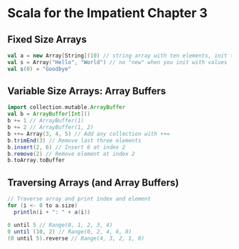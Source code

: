 # Scala for the Impatient Chapter 3

## Fixed Size Arrays

```Scala
val a = new Array[String](10) // string array with ten elements, init to null
val s = Array("Hello", "World") // no "new" when you init with values
val s(0) = "Goodbye"
```

## Variable Size Arrays: Array Buffers

```Scala
import collection.mutable.ArrayBuffer
val b = ArrayBuffer[Int]()
b += 1 // ArrayBuffer(1)
b += 2 // ArrayBuffer(1, 2)
b ++= Array(3, 4, 5) // Add any collection with ++=
b.trimEnd(3) // Remove last three elements
b.insert(2, 6) // Insert 6 at index 2
b.remove(2) // Remove element at index 2
b.toArray.toBuffer
```

## Traversing Arrays (and Array Buffers)

```Scala
// Traverse array and print index and element
for (i <- 0 to a.size)
  println(i + ": " + a(i))

0 until 5 // Range(0, 1, 2, 3, 4)
0 until (10, 2) // Range(0, 2, 4, 6, 8)
(0 until 5).reverse // Range(4, 3, 2, 1, 0)
```
